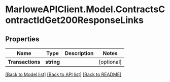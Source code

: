 # MarloweAPIClient.Model.ContractsContractIdGet200ResponseLinks

## Properties

Name | Type | Description | Notes
------------ | ------------- | ------------- | -------------
**Transactions** | **string** |  | [optional] 

[[Back to Model list]](../README.md#documentation-for-models) [[Back to API list]](../README.md#documentation-for-api-endpoints) [[Back to README]](../README.md)

